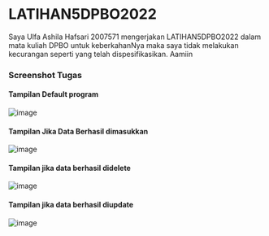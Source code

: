 # LATIHAN5DPBO2022


Saya Ulfa Ashila Hafsari 2007571 mengerjakan LATIHAN5DPBO2022 dalam mata kuliah DPBO untuk keberkahanNya maka saya tidak melakukan kecurangan seperti yang telah dispesifikasikan. Aamiin

### Screenshot Tugas

#### Tampilan Default program
![image](https://user-images.githubusercontent.com/99659380/159173067-37ae57f7-7312-4b46-b238-148ac7957fd4.png)

#### Tampilan Jika Data Berhasil dimasukkan
![image](https://user-images.githubusercontent.com/99659380/159173088-3323f75d-ba1e-4ad1-b63f-e4ee2e3f68cf.png)

#### Tampilan jika data berhasil didelete
![image](https://user-images.githubusercontent.com/99659380/159173186-70a3924c-e3c0-464b-845d-96e8cc814184.png)

#### Tampilan jika data berhasil diupdate
![image](https://user-images.githubusercontent.com/99659380/159173219-3cc57deb-d5bc-4490-9423-8502c30f19bf.png)




